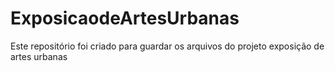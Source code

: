 # ExposicaodeArtesUrbanas
 Este repositório foi criado para guardar os arquivos do projeto exposição de artes urbanas
